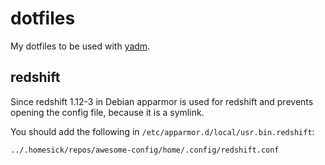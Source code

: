 dotfiles
========

My dotfiles to be used with [yadm](https://yadm.io).

redshift
--------

Since redshift 1.12-3 in Debian apparmor is used for redshift and prevents opening the config file, because it is a symlink.

You should add the following in `/etc/apparmor.d/local/usr.bin.redshift`:

    ../.homesick/repos/awesome-config/home/.config/redshift.conf

